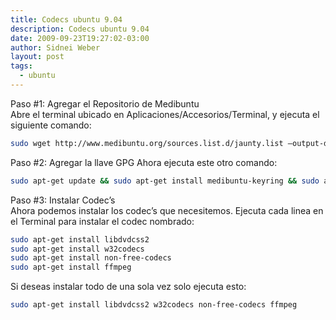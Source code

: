 ```yaml
---
title: Codecs ubuntu 9.04
description: Codecs ubuntu 9.04
date: 2009-09-23T19:27:02-03:00
author: Sidnei Weber
layout: post
tags:
  - ubuntu
---
```

Paso #1: Agregar el Repositorio de Medibuntu  
Abre el terminal ubicado en Aplicaciones/Accesorios/Terminal, y ejecuta el siguiente comando:

```bash
sudo wget http://www.medibuntu.org/sources.list.d/jaunty.list –output-document=/etc/apt/sources.list.d/medibuntu.list
```

Paso #2: Agregar la llave GPG
Ahora ejecuta este otro comando:

```bash
sudo apt-get update && sudo apt-get install medibuntu-keyring && sudo apt-get update
```

Paso #3: Instalar Codec’s  
Ahora podemos instalar los codec’s que necesitemos. Ejecuta cada linea en el Terminal para instalar el codec nombrado:

```bash
sudo apt-get install libdvdcss2  
sudo apt-get install w32codecs  
sudo apt-get install non-free-codecs  
sudo apt-get install ffmpeg
```

Si deseas instalar todo de una sola vez solo ejecuta esto:

```bash
sudo apt-get install libdvdcss2 w32codecs non-free-codecs ffmpeg
```
